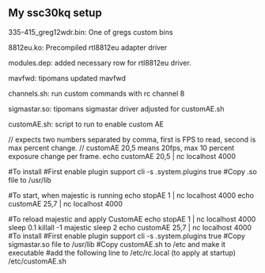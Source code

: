 ## My ssc30kq setup

335-415_greg12wdr.bin: One of gregs custom bins

8812eu.ko: Precompiled rtl8812eu adapter driver

modules.dep: added necessary row for rtl8812eu driver.

mavfwd: tipomans updated mavfwd

channels.sh: run custom commands with rc channel 8

sigmastar.so: tipomans sigmastar driver adjusted for customAE.sh

customAE.sh: script to run to enable custom AE

// expects two numbers separated by comma, first is FPS to read, second is max percent change.
// customAE 20,5 means 20fps, max 10 percent exposure change per frame.
echo customAE 20,5 | nc localhost 4000

#To install 
#First enable plugin support 
cli -s .system.plugins true
#Copy .so file to /usr/lib

#To start, when majestic is running
echo stopAE 1 | nc localhost 4000
echo customAE 25,7 | nc localhost 4000

#To reload majestic and apply CustomAE
echo stopAE 1 | nc localhost 4000
sleep 0.1
killall -1 majestic
sleep 2
echo customAE 25,7 | nc localhost 4000
#To install 
#First enable plugin support 
cli -s .system.plugins true
#Copy sigmastar.so file to /usr/lib
#Copy customAE.sh to /etc and make it executable
#add the following line to /etc/rc.local (to apply at startup)
/etc/customAE.sh

